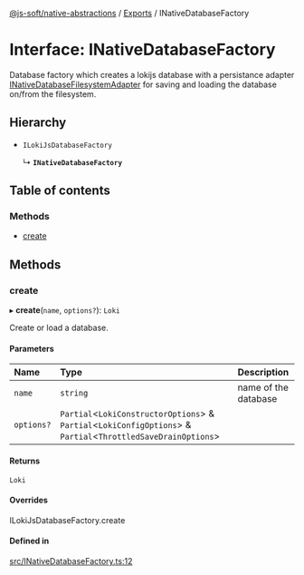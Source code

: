 [@js-soft/native-abstractions](../README.md) / [Exports](../modules.md) / INativeDatabaseFactory

# Interface: INativeDatabaseFactory

Database factory which creates a lokijs database with a persistance adapter [INativeDatabaseFilesystemAdapter](INativeDatabaseFilesystemAdapter.md) for saving and loading the database on/from the filesystem.

## Hierarchy

- `ILokiJsDatabaseFactory`

  ↳ **`INativeDatabaseFactory`**

## Table of contents

### Methods

- [create](INativeDatabaseFactory.md#create)

## Methods

### create

▸ **create**(`name`, `options?`): `Loki`

Create or load a database.

#### Parameters

| Name | Type | Description |
| :------ | :------ | :------ |
| `name` | `string` | name of the database |
| `options?` | `Partial`<`LokiConstructorOptions`\> & `Partial`<`LokiConfigOptions`\> & `Partial`<`ThrottledSaveDrainOptions`\> |  |

#### Returns

`Loki`

#### Overrides

ILokiJsDatabaseFactory.create

#### Defined in

[src/INativeDatabaseFactory.ts:12](https://github.com/js-soft/ts-native-access/blob/dceb9d6/packages/abstractions/src/INativeDatabaseFactory.ts#L12)
